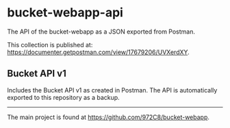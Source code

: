 # bucket-webapp-api

The API of the bucket-webapp as a JSON exported from Postman.

This collection is published at: https://documenter.getpostman.com/view/17679206/UVXerdXY.

## Bucket API v1

Includes the Bucket API v1 as created in Postman. The API is automatically exported to this repository as a backup.

***

The main project is found at https://github.com/972C8/bucket-webapp. 
